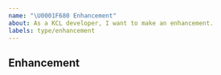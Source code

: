 ```yaml
---
name: "\U0001F680 Enhancement"
about: As a KCL developer, I want to make an enhancement.
labels: type/enhancement
---
```


## Enhancement
